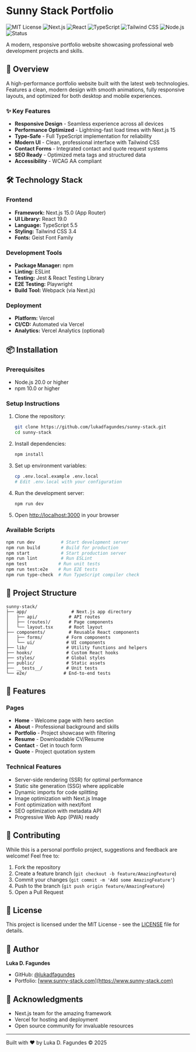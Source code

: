 # Sunny Stack Portfolio

![MIT License](https://img.shields.io/badge/License-MIT-yellow.svg)
![Next.js](https://img.shields.io/badge/Next.js-15.0-black)
![React](https://img.shields.io/badge/React-19.0-61DAFB)
![TypeScript](https://img.shields.io/badge/TypeScript-5.5-3178C6)
![Tailwind CSS](https://img.shields.io/badge/Tailwind_CSS-3.4-06B6D4)
![Node.js](https://img.shields.io/badge/Node.js-20+-339933)
![Status](https://img.shields.io/badge/Status-Production_Ready-brightgreen)

A modern, responsive portfolio website showcasing professional web development projects and skills.

## 🚀 Overview

A high-performance portfolio website built with the latest web technologies. Features a clean, modern design with smooth animations, fully responsive layouts, and optimized for both desktop and mobile experiences.

### ✨ Key Features

- **Responsive Design** - Seamless experience across all devices
- **Performance Optimized** - Lightning-fast load times with Next.js 15
- **Type-Safe** - Full TypeScript implementation for reliability
- **Modern UI** - Clean, professional interface with Tailwind CSS
- **Contact Forms** - Integrated contact and quote request systems
- **SEO Ready** - Optimized meta tags and structured data
- **Accessibility** - WCAG AA compliant

## 🛠️ Technology Stack

### Frontend

- **Framework:** Next.js 15.0 (App Router)
- **UI Library:** React 19.0
- **Language:** TypeScript 5.5
- **Styling:** Tailwind CSS 3.4
- **Fonts:** Geist Font Family

### Development Tools

- **Package Manager:** npm
- **Linting:** ESLint
- **Testing:** Jest & React Testing Library
- **E2E Testing:** Playwright
- **Build Tool:** Webpack (via Next.js)

### Deployment

- **Platform:** Vercel
- **CI/CD:** Automated via Vercel
- **Analytics:** Vercel Analytics (optional)

## 📦 Installation

### Prerequisites

- Node.js 20.0 or higher
- npm 10.0 or higher

### Setup Instructions

1. Clone the repository:

   ```bash
   git clone https://github.com/lukadfagundes/sunny-stack.git
   cd sunny-stack
   ```

2. Install dependencies:

   ```bash
   npm install
   ```

3. Set up environment variables:

   ```bash
   cp .env.local.example .env.local
   # Edit .env.local with your configuration
   ```

4. Run the development server:

   ```bash
   npm run dev
   ```

5. Open [http://localhost:3000](http://localhost:3000) in your browser

### Available Scripts

```bash
npm run dev          # Start development server
npm run build        # Build for production
npm start            # Start production server
npm run lint         # Run ESLint
npm test            # Run unit tests
npm run test:e2e    # Run E2E tests
npm run type-check  # Run TypeScript compiler check
```

## 📂 Project Structure

```text
sunny-stack/
├── app/                 # Next.js app directory
│   ├── api/            # API routes
│   ├── (routes)/       # Page components
│   └── layout.tsx      # Root layout
├── components/         # Reusable React components
│   ├── forms/         # Form components
│   └── ui/            # UI components
├── lib/               # Utility functions and helpers
├── hooks/             # Custom React hooks
├── styles/            # Global styles
├── public/            # Static assets
├── __tests__/         # Unit tests
└── e2e/              # End-to-end tests
```

## 🌟 Features

### Pages

- **Home** - Welcome page with hero section
- **About** - Professional background and skills
- **Portfolio** - Project showcase with filtering
- **Resume** - Downloadable CV/Resume
- **Contact** - Get in touch form
- **Quote** - Project quotation system

### Technical Features

- Server-side rendering (SSR) for optimal performance
- Static site generation (SSG) where applicable
- Dynamic imports for code splitting
- Image optimization with Next.js Image
- Font optimization with next/font
- SEO optimization with metadata API
- Progressive Web App (PWA) ready

## 🤝 Contributing

While this is a personal portfolio project, suggestions and feedback are welcome! Feel free to:

1. Fork the repository
2. Create a feature branch (`git checkout -b feature/AmazingFeature`)
3. Commit your changes (`git commit -m 'Add some AmazingFeature'`)
4. Push to the branch (`git push origin feature/AmazingFeature`)
5. Open a Pull Request

## 📄 License

This project is licensed under the MIT License - see the [LICENSE](LICENSE) file for details.

## 👤 Author

**Luka D. Fagundes**

- GitHub: [@lukadfagundes](https://github.com/lukadfagundes)
- Portfolio: [www.sunny-stack.com](https://www.sunny-stack.com)

## 🙏 Acknowledgments

- Next.js team for the amazing framework
- Vercel for hosting and deployment
- Open source community for invaluable resources

---

Built with ❤️ by Luka D. Fagundes © 2025
